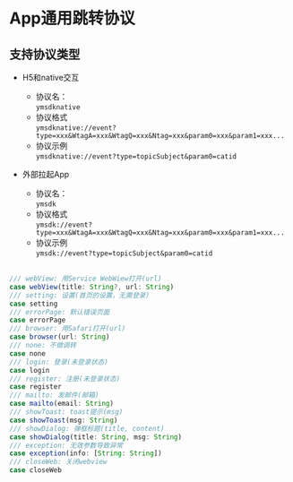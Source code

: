 # App通用跳转协议

## 支持协议类型

* H5和native交互  
	- 协议名：  
	`ymsdknative`  
	- 协议格式  
	`ymsdknative://event?type=xxx&WtagA=xxx&WtagQ=xxx&Ntag=xxx&param0=xxx&param1=xxx...`  
	- 协议示例  
	`ymsdknative://event?type=topicSubject&param0=catid`
* 外部拉起App  
	- 协议名：  
	`ymsdk`  
	- 协议格式  
	`ymsdk://event?type=xxx&WtagA=xxx&WtagQ=xxx&Ntag=xxx&param0=xxx&param1=xxx...`  
	- 协议示例  
	`ymsdk://event?type=topicSubject&param0=catid`
    
    <br>

```js
/// webView: 用Service WebWiew打开(url)
case webView(title: String?, url: String)
/// setting: 设置(首页的设置，无需登录)
case setting
/// errorPage: 默认错误页面
case errorPage
/// browser: 用Safari打开(url)
case browser(url: String)
/// none: 不做调转
case none
/// login: 登录(未登录状态)
case login
/// register: 注册(未登录状态)
case register
/// mailto: 发邮件(邮箱)
case mailto(email: String)
/// showToast: toast提示(msg)
case showToast(msg: String)
/// showDialog: 弹框标题(title, content)
case showDialog(title: String, msg: String)
/// exception: 无效参数导致异常
case exception(info: [String: String])
/// closeWeb: 关闭webview
case closeWeb
```

<br>
<br>
